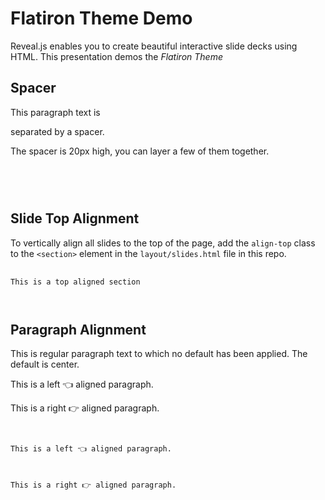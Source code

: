 # Flatiron Theme Demo 

Reveal.js enables you to create beautiful interactive slide decks using HTML. This presentation demos the _*Flatiron Theme*_



## Spacer <!-- .element: class="test-pink" -->

This paragraph text is <div class="spacer"></div> separated by a spacer.

The spacer is 20px high, you can layer a few of them together.

<pre>
	<code>
<div class="spacer"></div>
	</code>
</pre>



## Slide Top Alignment

To vertically align all slides to the top of the page, add the `align-top` class to the `<section>` element in the `layout/slides.html` file in this repo.

<pre>
	<code>
<section class="align-top">This is a top aligned section</section>
	</code>
</pre>



## Paragraph Alignment

This is regular paragraph text to which no default has been applied. The default is center.

<p class="align-left">This is a left 👈 aligned paragraph.</p>
<p class="align-right">This is a right 👉 aligned paragraph.</p>

<pre>
	<code>
<p class="align-left">This is a left 👈 aligned paragraph.</p>
<p class="align-right">This is a right 👉 aligned paragraph.</p> 
	</code>
</pre>